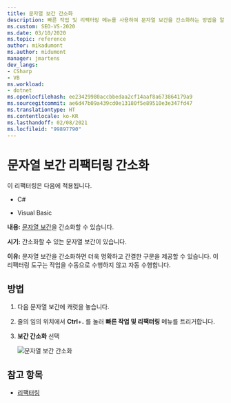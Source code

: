 ```yaml
---
title: 문자열 보간 간소화
description: 빠른 작업 및 리팩터링 메뉴를 사용하여 문자열 보간을 간소화하는 방법을 알아봅니다.
ms.custom: SEO-VS-2020
ms.date: 03/10/2020
ms.topic: reference
author: mikadumont
ms.author: midumont
manager: jmartens
dev_langs:
- CSharp
- VB
ms.workload:
- dotnet
ms.openlocfilehash: ee23429980accbbedaa2cf14aaf8a673864179a9
ms.sourcegitcommit: ae6d47b09a439cd0e13180f5e89510e3e347fd47
ms.translationtype: HT
ms.contentlocale: ko-KR
ms.lasthandoff: 02/08/2021
ms.locfileid: "99897790"
---
```

# <a name="simplify-string-interpolation-refactoring"></a>문자열 보간 리팩터링 간소화

이 리팩터링은 다음에 적용됩니다.

- C#

- Visual Basic

**내용:** [문자열 보간](/dotnet/csharp/tutorials/string-interpolation)을 간소화할 수 있습니다.

**시기:** 간소화할 수 있는 문자열 보간이 있습니다.

**이유:** 문자열 보간을 간소화하면 더욱 명확하고 간결한 구문을 제공할 수 있습니다. 이 리팩터링 도구는 작업을 수동으로 수행하지 않고 자동 수행합니다.

## <a name="how-to"></a>방법

1. 다음 문자열 보간에 캐럿을 놓습니다.

2. 줄의 임의 위치에서 **Ctrl**+**.** 를 눌러 **빠른 작업 및 리팩터링** 메뉴를 트리거합니다.

3. **보간 간소화** 선택

    ![문자열 보간 간소화](media/simplify-string-interpolation.png)

## <a name="see-also"></a>참고 항목

- [리팩터링](../refactoring-in-visual-studio.md)